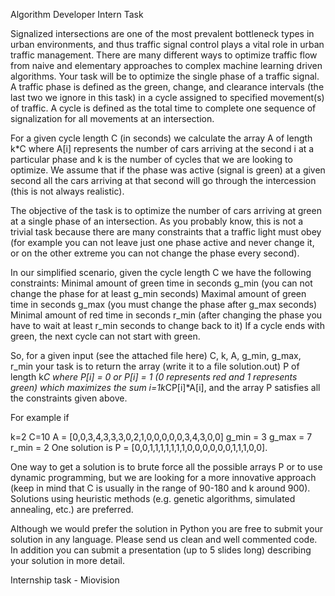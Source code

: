 Algorithm Developer Intern Task

Signalized intersections are one of the most prevalent bottleneck types in urban environments, and thus traffic signal control plays a vital role in urban traffic management. There are many different ways to optimize traffic flow from naive and elementary approaches to complex machine learning driven algorithms. Your task will be to optimize the single phase of a traffic signal.
A traffic phase is defined as the green, change, and clearance intervals (the last two we ignore in this task) in a cycle assigned to specified movement(s) of traffic. A cycle is defined as the total time to complete one sequence of signalization for all movements at an intersection.

For a given cycle length C (in seconds) we calculate the array A of length k*C where A[i] represents the number of cars arriving at the second i at a particular phase and k is the number of cycles that we are looking to optimize. We assume that if the phase was active (signal is green) at a given second all the cars arriving at that second will go through the intercession (this is not always realistic).

The objective of the task is to optimize the number of cars arriving at green at a single phase of an intersection. As you probably know, this is not a trivial task because there are many constraints that a traffic light must obey (for example you can not leave just one phase active and never change it, or on the other extreme you can not change the phase every second). 

In our simplified scenario, given the cycle length C we have the following constraints:
Minimal amount of green time in seconds g_min (you can not change the phase for at least g_min seconds)
Maximal amount of green time in seconds g_max (you must change the phase after g_max seconds)
Minimal amount of red time in seconds r_min (after changing the phase you have to wait at least r_min seconds to change back to it)
If a cycle ends with green, the next cycle can not start with green.

So, for a given input (see the attached file here) C, k, A, g_min, g_max, r_min your task is to return the array (write it to a file solution.out) P of length k*C where P[i] = 0 or P[i] = 1 (0 represents red and 1 represents green) which maximizes the sum i=1k*CP[i]*A[i], and the array P satisfies all the constraints given above.

For example if

k=2
C=10
A = [0,0,3,4,3,3,3,0,2,1,0,0,0,0,0,3,4,3,0,0]
g_min = 3
g_max = 7
r_min = 2
One solution is
P = [0,0,1,1,1,1,1,1,1,0,0,0,0,0,0,1,1,1,0,0].

One way to get a solution is to brute force all the possible arrays P or to use dynamic programming, but we are looking for a more innovative approach (keep in mind that C is usually in the range of  90-180 and k around 900). Solutions using heuristic methods (e.g. genetic algorithms, simulated annealing, etc.) are preferred.

Although we would prefer the solution in Python you are free to submit your solution in any language. Please send us clean and well commented code. In addition you can submit a presentation (up to 5 slides long) describing your solution in more detail.

Internship task - Miovision




